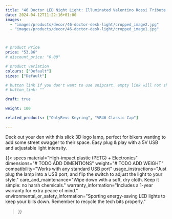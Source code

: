 ```yaml
---
title: "46 Doctor LED Night Light: Illuminated Valentino Rossi Tribute Lamp"
date: 2024-04-12T11:22:16+01:00
images:
  - "images/products/decor/46-doctor-desk-light/cropped_image2.jpg"
  - "images/products/decor/46-doctor-desk-light/cropped_image1.jpg"



# product Price
price: "53.86"
# discount_price: "0.00"

# product variation
colours: ["Default"]
sizes: ["Default"]

# button link if you don't want to use snipcart. empty link will not show button
# button_link: ""

draft: true

weight: 100

related_products: ["OnlyRevs Keyring", "VR46 Classic Cap"]

---
```


Deck out your den with this slick 3D logo lamp, perfect for bikers wanting to add some street swagger to their space. Easy plug & play with a 5V USB and adjustable light intensity.

{{< specs
    material="High-impact plastic (PETG) + Electronics"
    dimensions="# TODO ADD DIMENTIONS"
    weight="# TODO ADD WEIGHT"
    compatibility="Works with any standard USB port"
    usage_instructions="Just plug the lamp into a USB port, and flip the switch to adjust the light to your style."
    care_and_maintenance="Wipe down with a soft, dry cloth. Keep it simple: no harsh chemicals."
    warranty_information="Includes a 1-year warranty for extra peace of mind."
    environmental_or_safety_information="Sporting energy-saving LED lights to keep your bills down. Remember to recycle the tech bits properly."
>}}
